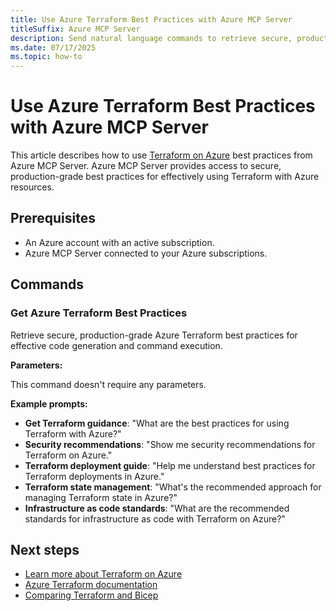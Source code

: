 ```yaml
---
title: Use Azure Terraform Best Practices with Azure MCP Server
titleSuffix: Azure MCP Server
description: Send natural language commands to retrieve secure, production-grade Azure Terraform best practices from Azure MCP Server.
ms.date: 07/17/2025
ms.topic: how-to
---
```


# Use Azure Terraform Best Practices with Azure MCP Server

This article describes how to use [Terraform on Azure](/azure/developer/terraform/) best practices from Azure MCP Server. Azure MCP Server provides access to secure, production-grade best practices for effectively using Terraform with Azure resources.

## Prerequisites

* An Azure account with an active subscription.
* Azure MCP Server connected to your Azure subscriptions.

## Commands

### Get Azure Terraform Best Practices

<!-- azmcp azureterraformbestpractices get -->

Retrieve secure, production-grade Azure Terraform best practices for effective code generation and command execution.

**Parameters:**

This command doesn't require any parameters.

**Example prompts:**

- **Get Terraform guidance**: "What are the best practices for using Terraform with Azure?"
- **Security recommendations**: "Show me security recommendations for Terraform on Azure."
- **Terraform deployment guide**: "Help me understand best practices for Terraform deployments in Azure."
- **Terraform state management**: "What's the recommended approach for managing Terraform state in Azure?"
- **Infrastructure as code standards**: "What are the recommended standards for infrastructure as code with Terraform on Azure?"

## Next steps

- [Learn more about Terraform on Azure](/azure/developer/terraform/)
- [Azure Terraform documentation](/azure/developer/terraform/)
- [Comparing Terraform and Bicep](/azure/developer/terraform/comparing-terraform-and-bicep)
